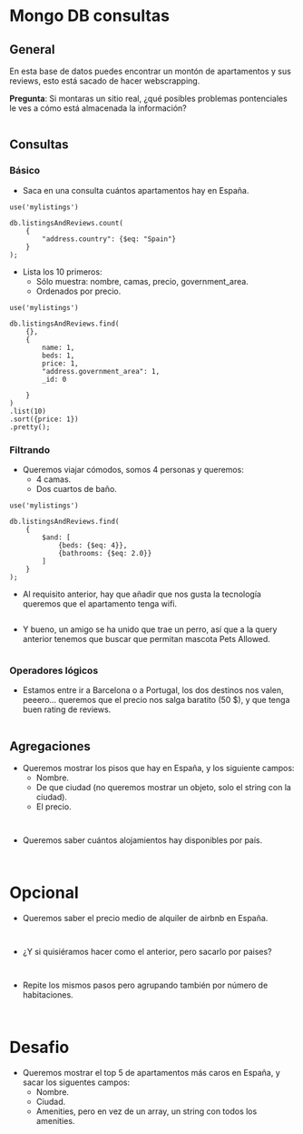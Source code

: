 # Mongo DB consultas

## General

En esta base de datos puedes encontrar un montón de apartamentos y sus reviews, esto está sacado de hacer webscrapping.

**Pregunta**: Si montaras un sitio real, ¿qué posibles problemas pontenciales le ves a cómo está almacenada la información?

```

```

## Consultas

### Básico

- Saca en una consulta cuántos apartamentos hay en España.

```
use('mylistings')

db.listingsAndReviews.count(
    {
        "address.country": {$eq: "Spain"}
    }
);

```

- Lista los 10 primeros:
  - Sólo muestra: nombre, camas, precio, government_area.
  - Ordenados por precio.
  
```
use('mylistings')

db.listingsAndReviews.find(
    {},
    {
        name: 1,
        beds: 1,
        price: 1,
        "address.government_area": 1,
        _id: 0

    }
)
.list(10)
.sort({price: 1})
.pretty();

```

### Filtrando

- Queremos viajar cómodos, somos 4 personas y queremos:
  - 4 camas.
  - Dos cuartos de baño.
  
```
use('mylistings')

db.listingsAndReviews.find(
    {
        $and: [
            {beds: {$eq: 4}},
            {bathrooms: {$eq: 2.0}}
        ]
    } 
);

```

- Al requisito anterior, hay que añadir que nos gusta la tecnología queremos que el apartamento tenga wifi.

```

```

- Y bueno, un amigo se ha unido que trae un perro, así que a la query anterior tenemos que buscar que permitan mascota Pets Allowed.

```

```

### Operadores lógicos

- Estamos entre ir a Barcelona o a Portugal, los dos destinos nos valen, peeero... queremos que el precio nos salga baratito (50 $), y que tenga buen rating de reviews.

```

```

## Agregaciones

- Queremos mostrar los pisos que hay en España, y los siguiente campos:
  - Nombre.
  - De que ciudad (no queremos mostrar un objeto, solo el string con la ciudad).
  - El precio.
  
```
  
```
  
  - Queremos saber cuántos alojamientos hay disponibles por país.
  
```
  
```
  
 # Opcional
  
- Queremos saber el precio medio de alquiler de airbnb en España.
  
```
  
```
  
- ¿Y si quisiéramos hacer como el anterior, pero sacarlo por paises?
  
```
  
```
  
- Repite los mismos pasos pero agrupando también por número de habitaciones.
  
```
  
```
  
# Desafio
  
- Queremos mostrar el top 5 de apartamentos más caros en España, y sacar los siguentes campos:
  - Nombre.
  - Ciudad.
  - Amenities, pero en vez de un array, un string con todos los amenities.
    
```

```



